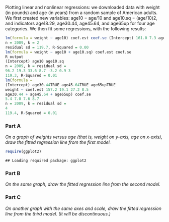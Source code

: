 Plotting linear and nonlinear regressions: we downloaded data with weight (in pounds) and age (in years) from a random sample of American adults. We first created new variables: age10 = age/10 and age10.sq = (age/10)2, and indicators age18.29, age30.44, age45.64, and age65up for four age categories. We then fit some regressions, with the following results:

``` r
lm(formula = weight ~ age10) coef.est coef.se (Intercept) 161.0 7.3 age10 2.6 1.6
n = 2009, k = 2
residual sd = 119.7, R-Squared = 0.00
lm(formula = weight ~ age10 + age10.sq) coef.est coef.se
R output
(Intercept) age10 age10.sq
n = 2009, k = residual sd =
96.2 19.3 33.6 8.7 -3.2 0.9 3
119.3, R-Squared = 0.01
lm(formula =
(Intercept) age30.44TRUE age45.64TRUE age65upTRUE
weight ~ coef.est 157.2 19.1 27.2 8.5
age30.44 + age45.64 + age65up) coef.se
5.4 7.0 7.6 8.7
n = 2009, k = residual sd =
4
119.4, R-Squared = 0.01
```

### Part A

*On a graph of weights versus age (that is, weight on y-axis, age on x-axis), draw the fitted regression line from the first model.*

``` r
require(ggplot2)
```

    ## Loading required package: ggplot2

### Part B

*On the same graph, draw the fitted regression line from the second model.*

### Part C

*On another graph with the same axes and scale, draw the fitted regression line from the third model. (It will be discontinuous.)*
